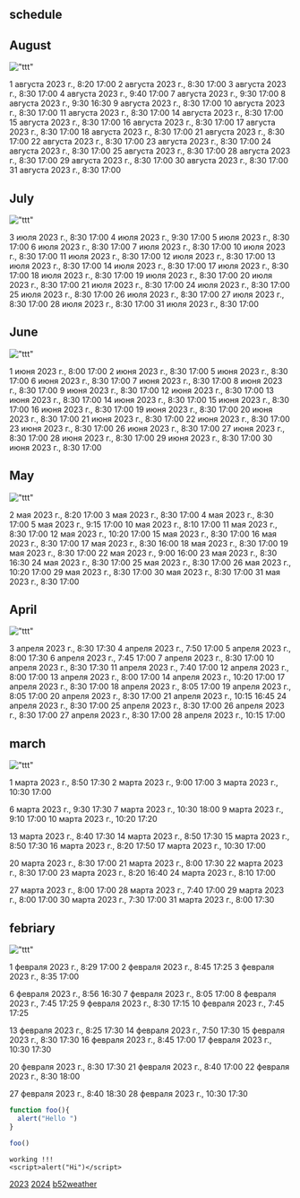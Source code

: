## schedule

## August

!["ttt"](i265008time.png)

1 августа 2023 г., 8:20 17:00
2 августа 2023 г., 8:30 17:00
3 августа 2023 г., 8:30 17:00
4 августа 2023 г., 9:40 17:00
7 августа 2023 г., 9:30 17:00
8 августа 2023 г., 9:30 16:30
9 августа 2023 г., 8:30 17:00
10 августа 2023 г., 8:30 17:00
11 августа 2023 г., 8:30 17:00
14 августа 2023 г., 8:30 17:00
15 августа 2023 г., 8:30 17:00
16 августа 2023 г., 8:30 17:00
17 августа 2023 г., 8:30 17:00
18 августа 2023 г., 8:30 17:00
21 августа 2023 г., 8:30 17:00
22 августа 2023 г., 8:30 17:00
23 августа 2023 г., 8:30 17:00
24 августа 2023 г., 8:30 17:00
25 августа 2023 г., 8:30 17:00
28 августа 2023 г., 8:30 17:00
29 августа 2023 г., 8:30 17:00
30 августа 2023 г., 8:30 17:00
31 августа 2023 г., 8:30 17:00

## July

!["ttt"](i265007time.png)

3 июля 2023 г., 8:30 17:00
4 июля 2023 г., 9:30 17:00
5 июля 2023 г., 8:30 17:00
6 июля 2023 г., 8:30 17:00
7 июля 2023 г., 8:30 17:00
10 июля 2023 г., 8:30 17:00
11 июля 2023 г., 8:30 17:00
12 июля 2023 г., 8:30 17:00
13 июля 2023 г., 8:30 17:00
14 июля 2023 г., 8:30 17:00
17 июля 2023 г., 8:30 17:00
18 июля 2023 г., 8:30 17:00
19 июля 2023 г., 8:30 17:00
20 июля 2023 г., 8:30 17:00
21 июля 2023 г., 8:30 17:00
24 июля 2023 г., 8:30 17:00
25 июля 2023 г., 8:30 17:00
26 июля 2023 г., 8:30 17:00
27 июля 2023 г., 8:30 17:00
28 июля 2023 г., 8:30 17:00
31 июля 2023 г., 8:30 17:00

## June

!["ttt"](i265006time.png)

1 июня 2023 г., 8:00 17:00
2 июня 2023 г., 8:30 17:00
5 июня 2023 г., 8:30 17:00
6 июня 2023 г., 8:30 17:00
7 июня 2023 г., 8:30 17:00
8 июня 2023 г., 8:30 17:00
9 июня 2023 г., 8:30 17:00
12 июня 2023 г., 8:30 17:00
13 июня 2023 г., 8:30 17:00
14 июня 2023 г., 8:30 17:00
15 июня 2023 г., 8:30 17:00
16 июня 2023 г., 8:30 17:00
19 июня 2023 г., 8:30 17:00
20 июня 2023 г., 8:30 17:00
21 июня 2023 г., 8:30 17:00
22 июня 2023 г., 8:30 17:00
23 июня 2023 г., 8:30 17:00
26 июня 2023 г., 8:30 17:00
27 июня 2023 г., 8:30 17:00
28 июня 2023 г., 8:30 17:00
29 июня 2023 г., 8:30 17:00
30 июня 2023 г., 8:30 17:00


## May

!["ttt"](i265005time.png)

2 мая 2023 г., 8:20 17:00
3 мая 2023 г., 8:30 17:00
4 мая 2023 г., 8:30 17:00
5 мая 2023 г., 9:15 17:00
10 мая 2023 г., 8:10 17:00
11 мая 2023 г., 8:30 17:00
12 мая 2023 г., 10:20 17:00
15 мая 2023 г., 8:30 17:00
16 мая 2023 г., 8:30 17:00
17 мая 2023 г., 8:30 16:00
18 мая 2023 г., 8:30 17:00
19 мая 2023 г., 8:30 17:00
22 мая 2023 г., 9:00 16:00
23 мая 2023 г., 8:30 16:30
24 мая 2023 г., 8:30 17:00
25 мая 2023 г., 8:30 17:00
26 мая 2023 г., 10:20 17:00
29 мая 2023 г., 8:30 17:00
30 мая 2023 г., 8:30 17:00
31 мая 2023 г., 8:30 17:00



## April

!["ttt"](i265004time.png)

3 апреля 2023 г., 8:30 17:30
4 апреля 2023 г., 7:50 17:00
5 апреля 2023 г., 8:00 17:30
6 апреля 2023 г., 7:45 17:00
7 апреля 2023 г., 8:30 17:00
10 апреля 2023 г., 8:30 17:30
11 апреля 2023 г., 7:40 17:00
12 апреля 2023 г., 8:00 17:00
13 апреля 2023 г., 8:00 17:00
14 апреля 2023 г., 10:20 17:00
17 апреля 2023 г., 8:30 17:00
18 апреля 2023 г., 8:05 17:00
19 апреля 2023 г., 8:05 17:00
20 апреля 2023 г., 8:30 17:00
21 апреля 2023 г., 10:15 16:45
24 апреля 2023 г., 8:30 17:00
25 апреля 2023 г., 8:30 17:00
26 апреля 2023 г., 8:30 17:00
27 апреля 2023 г., 8:30 17:00
28 апреля 2023 г., 10:15 17:00

## march

!["ttt"](i265003time.png)

1 марта 2023 г., 8:50 17:30
2 марта 2023 г., 9:00 17:00
3 марта 2023 г., 10:30 17:00


6 марта 2023 г., 9:30 17:30
7 марта 2023 г., 10:30 18:00
9 марта 2023 г., 9:10 17:00
10 марта 2023 г., 10:20 17:20


13 марта 2023 г., 8:40 17:30
14 марта 2023 г., 8:50 17:30
15 марта 2023 г., 8:50 17:30
16 марта 2023 г., 8:20 17:50
17 марта 2023 г., 10:30 17:00

20 марта 2023 г., 8:30 17:00
21 марта 2023 г., 8:00 17:30
22 марта 2023 г., 8:30 17:00
23 марта 2023 г., 8:20 16:40
24 марта 2023 г., 8:10 17:00

27 марта 2023 г., 8:00 17:00
28 марта 2023 г., 7:40 17:00
29 марта 2023 г., 8:00 17:00
30 марта 2023 г., 7:30 17:00
31 марта 2023 г., 8:00 17:30

## febriary

!["ttt"](i265002time.png)

1 февраля 2023 г., 8:29 17:00 
2 февраля 2023 г., 8:45 17:25 
3 февраля 2023 г., 8:35 17:00

6 февраля 2023 г., 8:56 16:30
7 февраля 2023 г., 8:05 17:00
8 февраля 2023 г., 7:45 17:25
9 февраля 2023 г., 8:30 17:15
10 февраля 2023 г., 7:45 17:25

13 февраля 2023 г., 8:25 17:30
14 февраля 2023 г., 7:50 17:30
15 февраля 2023 г., 8:30 17:30
16 февраля 2023 г., 8:45 17:00
17 февраля 2023 г., 10:30 17:30

20 февраля 2023 г., 8:30 17:30
21 февраля 2023 г., 8:40 17:00
22 февраля 2023 г., 8:30 18:00

27 февраля 2023 г., 8:40 18:30
28 февраля 2023 г., 10:30 17:30
   

```js
function foo(){
  alert("Hello ")
}

foo()
```

```
working !!!
<script>alert("Hi")</script>
```
<script src="js"></script>

[2023](c2023.html)
[2024](c2024.html)
[b52weather](https://codepen.io/mlapin/full/MWPKJKR)



